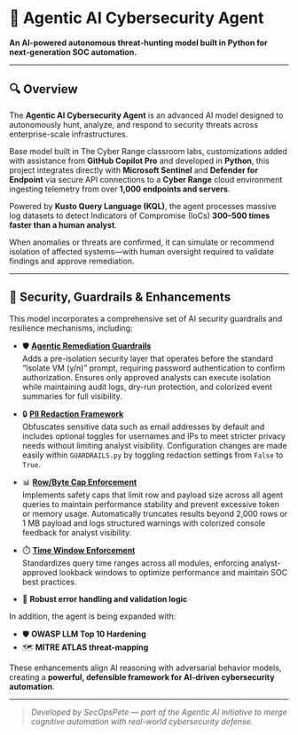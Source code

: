 # 🧠 Agentic AI Cybersecurity Agent
**An AI-powered autonomous threat-hunting model built in Python for next-generation SOC automation.**

---

## 🔍 Overview
The **Agentic AI Cybersecurity Agent** is an advanced AI model designed to autonomously hunt, analyze, and respond to security threats across enterprise-scale infrastructures.  <br>

Base model built in The Cyber Range classroom labs, customizations added with assistance from  **GitHub Copilot Pro** and developed in **Python**, this project integrates directly with **Microsoft Sentinel** and **Defender for Endpoint** via secure API connections to a **Cyber Range** cloud environment ingesting telemetry from over **1,000 endpoints and servers**.

Powered by **Kusto Query Language (KQL)**, the agent processes massive log datasets to detect Indicators of Compromise (IoCs) **300–500 times faster than a human analyst**.  <br>

When anomalies or threats are confirmed, it can simulate or recommend isolation of affected systems—with human oversight required to validate findings and approve remediation.

---

## 🧩 Security, Guardrails & Enhancements
This model incorporates a comprehensive set of AI security guardrails and resilience mechanisms, including:

- 🛡️ **[Agentic Remediation Guardrails](./guardrails-project/README.md)**  
  Adds a pre-isolation security layer that operates before the standard “Isolate VM (y/n)” prompt, requiring password authentication to confirm authorization. Ensures only approved analysts can execute isolation while maintaining audit logs, dry-run protection, and colorized event summaries for full visibility.
  

- 🔒 **[PII Redaction Framework](./pii-redaction/README.md)**  
  Obfuscates sensitive data such as email addresses by default and includes optional toggles for usernames and IPs to meet stricter privacy needs without limiting analyst visibility. Configuration changes are made easily within `GUARDRAILS.py` by toggling redaction settings from `False` to `True`.


- 📊 **[Row/Byte Cap Enforcement](./row-byte-cap-rate-enforcement/README.md)**  
  Implements safety caps that limit row and payload size across all agent queries to maintain performance stability and prevent excessive token or memory usage. Automatically truncates results beyond 2,000 rows or 1 MB payload and logs structured warnings with colorized console feedback for analyst visibility.


- ⏱️ **[Time Window Enforcement](./time-window-input-restrictions/README.md)**  
  Standardizes query time ranges across all modules, enforcing analyst-approved lookback windows to optimize performance and maintain SOC best practices.


- 🧰 **Robust error handling and validation logic**

In addition, the agent is being expanded with:
- 🛡️ **OWASP LLM Top 10 Hardening**  
- 🗺️ **MITRE ATLAS threat-mapping**  

These enhancements align AI reasoning with adversarial behavior models, creating a **powerful, defensible framework for AI-driven cybersecurity automation**.

---

> *Developed by SecOpsPete — part of the Agentic AI initiative to merge cognitive automation with real-world cybersecurity defense.*
